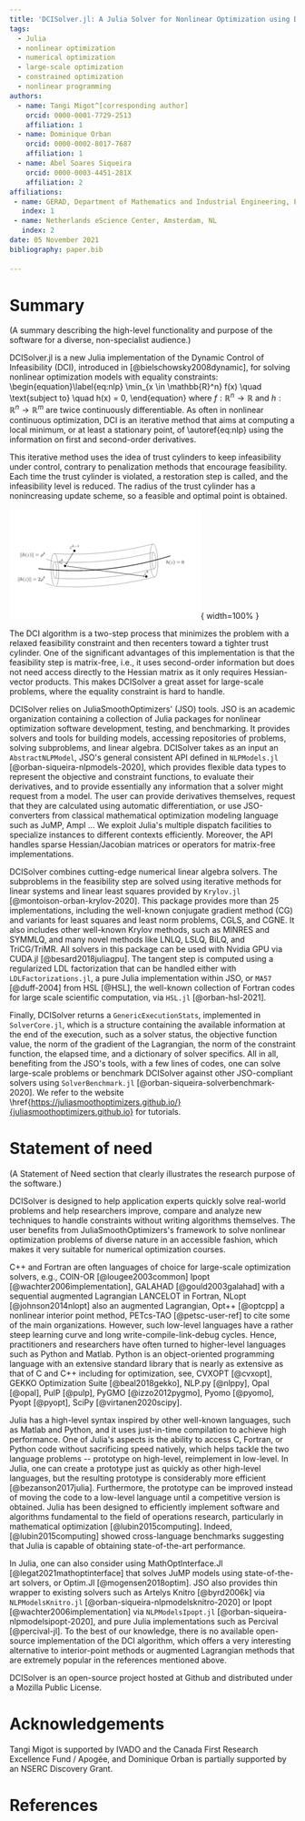 ```yaml
---
title: 'DCISolver.jl: A Julia Solver for Nonlinear Optimization using Dynamic Control of Infeasibility'
tags:
  - Julia
  - nonlinear optimization
  - numerical optimization
  - large-scale optimization
  - constrained optimization
  - nonlinear programming
authors:
  - name: Tangi Migot^[corresponding author]
    orcid: 0000-0001-7729-2513
    affiliation: 1
  - name: Dominique Orban
    orcid: 0000-0002-8017-7687
    affiliation: 1
  - name: Abel Soares Siqueira
    orcid: 0000-0003-4451-281X
    affiliation: 2
affiliations:
 - name: GERAD, Department of Mathematics and Industrial Engineering, École Polytechnique, Montréal, QC, Canada.
   index: 1
 - name: Netherlands eScience Center, Amsterdam, NL
   index: 2
date: 05 November 2021
bibliography: paper.bib

---
```


# Summary
(A summary describing the high-level functionality and purpose of the software for a diverse, non-specialist audience.)

DCISolver.jl is a new Julia implementation of the Dynamic Control of Infeasibility (DCI), introduced in [@bielschowsky2008dynamic], for solving nonlinear optimization models
with equality constraints:
\begin{equation}\label{eq:nlp}
    \min_{x \in \mathbb{R}^n} f(x) \quad \text{subject to} \quad h(x) = 0,
\end{equation}
where  $f:\mathbb{R}^n \rightarrow \mathbb{R}$ and  $h:\mathbb{R}^n \rightarrow \mathbb{R}^m$ are twice continuously differentiable.
As often in nonlinear continuous optimization, DCI is an iterative method that aims at computing a local minimum, or at least a stationary point, of \autoref{eq:nlp} using the information on first and second-order derivatives.

This iterative method uses the idea of trust cylinders to keep infeasibility under control, contrary to penalization methods that encourage feasibility.
Each time the trust cylinder is violated, a restoration step is called, and the infeasibility level is reduced. 
The radius of the trust cylinder has a nonincreasing update scheme, so a feasible and optimal point is obtained.

![The step and the trust cylinders $C(\rho^k) := \{ x \in \mathbb{R}^n : \| h(x) \| \leq \rho^k \}$.  $x^k_c$ satisfies  $\|h(x^k_c)\| \leq \rho^k$, while  $x^k$ satisfies $\|h(x^k)\| \leq 2\rho^k$.](trust_cylinder_improved.png){ width=100% }

The DCI algorithm is a two-step process that minimizes the problem with a relaxed feasibility constraint and then recenters toward a tighter trust cylinder. One of the significant advantages of this implementation is that the feasibility step is matrix-free, i.e., it uses second-order information but does not need access directly to the Hessian matrix as it only requires Hessian-vector products. This makes DCISolver a great asset for large-scale problems, where the equality constraint is hard to handle.

DCISolver relies on JuliaSmoothOptimizers' (JSO) tools. JSO is an academic organization containing a collection of Julia packages for nonlinear optimization software development, testing, and benchmarking. It provides solvers and tools for building models, accessing repositories of problems, solving subproblems, and linear algebra. DCISolver takes as an input an `AbstractNLPModel`, JSO's general consistent API defined in `NLPModels.jl` [@orban-siqueira-nlpmodels-2020], which provides flexible data types to represent the objective and constraint functions, to evaluate their derivatives, and to provide essentially any information that a solver might request from a model. The user can provide derivatives themselves, request that they are calculated using automatic differentiation, or use JSO-converters from classical mathematical optimization modeling language such as JuMP, Ampl ... We exploit Julia's multiple dispatch facilities to specialize instances to different contexts efficiently. Moreover, the API handles sparse Hessian/Jacobian matrices or operators for matrix-free implementations.

DCISolver combines cutting-edge numerical linear algebra solvers. The subproblems in the feasibility step are solved using iterative methods for linear systems and linear least squares provided by `Krylov.jl` [@montoison-orban-krylov-2020].
This package provides more than 25 implementations, including the well-known conjugate gradient method (CG) and variants for least squares and least norm problems, CGLS, and CGNE. It also includes other well-known Krylov methods, such as MINRES and SYMMLQ, and many novel methods like LNLQ, LSLQ, BiLQ, and TriCG/TriMR. All solvers in this package can be used with Nvidia GPU via CUDA.jl [@besard2018juliagpu]. The tangent step is computed using a regularized LDL factorization that can be handled either with `LDLFactorizations.jl`, a pure Julia implementation within JSO, or `MA57` [@duff-2004] from HSL [@HSL], the well-known collection of Fortran codes for large scale scientific computation, via `HSL.jl` [@orban-hsl-2021].

Finally, DCISolver returns a `GenericExecutionStats`, implemented in `SolverCore.jl`, which is a structure containing the available information at the end of the execution, such as a solver status, the objective function value, the norm of the gradient of the Lagrangian, the norm of the constraint function, the elapsed time, and a dictionary of solver specifics. All in all, benefiting from the JSO's tools, with a few lines of codes, one can solve large-scale problems or benchmark DCISolver against other JSO-compliant solvers using `SolverBenchmark.jl` [@orban-siqueira-solverbenchmark-2020].
We refer to the website \href{https://juliasmoothoptimizers.github.io/}{juliasmoothoptimizers.github.io} for tutorials.

# Statement of need
(A Statement of Need section that clearly illustrates the research purpose of the software.)

DCISolver is designed to help application experts quickly solve real-world problems and help researchers improve, compare and analyze new techniques to handle constraints without writing algorithms themselves.
The user benefits from JuliaSmoothOptimizers's framework to solve nonlinear optimization problems of diverse nature in an accessible fashion, which makes it very suitable for numerical optimization courses.

C++ and Fortran are often languages of choice for large-scale optimization solvers, e.g., COIN-OR [@lougee2003common] Ipopt [@wachter2006implementation], GALAHAD [@gould2003galahad] with a sequential augmented Lagrangian LANCELOT in Fortran, NLopt [@johnson2014nlopt] also an augmented Lagrangian, Opt++ [@optcpp] a nonlinear interior point method, PETcs-TAO [@petsc-user-ref] to cite some of the main organizations. However, such low-level languages have a rather steep learning curve and long write-compile-link-debug cycles.
Hence, practitioners and researchers have often turned to higher-level languages such as Python and Matlab.
Python is an object-oriented programming language with an extensive 
standard library that is nearly as extensive as that of C and C++ including for optimization, see, CVXOPT [@cvxopt], GEKKO Optimization Suite [@beal2018gekko], NLP.py [@nlppy], Opal [@opal], PulP [@pulp], PyGMO [@izzo2012pygmo], Pyomo [@pyomo], Pyopt [@pyopt], SciPy [@virtanen2020scipy].

Julia has a high-level syntax inspired by other well-known languages, such as Matlab and Python, and it uses just-in-time compilation to achieve high performance.
One of Julia's aspects is the ability to access C, Fortran, or Python code without sacrificing speed natively, which helps tackle the two language problems -- prototype on high-level, reimplement in low-level.
In Julia, one can create a prototype just as quickly as other high-level languages, but the resulting prototype is considerably more efficient [@bezanson2017julia].
Furthermore, the prototype can be improved instead of moving the code to a low-level language until a competitive version is obtained.
Julia has been designed to efficiently implement software and algorithms fundamental to the field of operations research, particularly in mathematical optimization [@lubin2015computing]. Indeed, [@lubin2015computing] showed cross-language benchmarks suggesting that Julia is capable of obtaining state-of-the-art performance.

In Julia, one can also consider using MathOptInterface.Jl [@legat2021mathoptinterface] that solves JuMP models using state-of-the-art solvers, or Optim.Jl [@mogensen2018optim]. JSO also provides thin wrapper to existing solvers such as Artelys Knitro [@byrd2006k] via `NLPModelsKnitro.jl` [@orban-siqueira-nlpmodelsknitro-2020] or Ipopt [@wachter2006implementation] via `NLPModelsIpopt.jl` [@orban-siqueira-nlpmodelsipopt-2020], and pure Julia implementations such as Percival [@percival-jl].
To the best of our knowledge, there is no available open-source implementation of the DCI algorithm, which offers a very interesting alternative to interior-point methods or augmented Lagrangian methods that are extremely popular in the references mentioned above.

DCISolver is an open-source project hosted at Github and distributed under a Mozilla Public License.

# Acknowledgements

Tangi Migot is supported by IVADO and the Canada First Research Excellence Fund / Apogée,
and Dominique Orban is partially supported by an NSERC Discovery Grant.

# References
